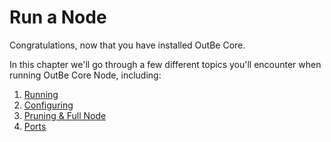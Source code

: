 # Run a Node

Congratulations, now that you have installed OutBe Core.

In this chapter we'll go through a few different topics you'll encounter when running OutBe Core Node, including:

1. [Running](./local.md)
2. [Configuring](./config.md)
3. [Pruning & Full Node](./pruning.md)
4. [Ports](./ports.md)